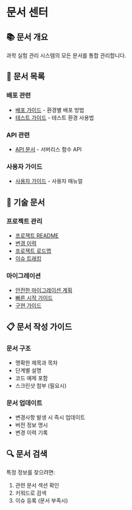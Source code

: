 # 문서 센터

## 📚 문서 개요

과학 실험 관리 시스템의 모든 문서를 통합 관리합니다.

## 📖 문서 목록

### 배포 관련
- [배포 가이드](deployment/README.md) - 환경별 배포 방법
- [테스트 가이드](testing/README.md) - 테스트 환경 사용법

### API 관련
- [API 문서](api/README.md) - 서버리스 함수 API

### 사용자 가이드
- [사용자 가이드](user-guides/README.md) - 사용자 매뉴얼

## 🔧 기술 문서

### 프로젝트 관리
- [프로젝트 README](../project/README.md)
- [변경 이력](../project/CHANGELOG.md)
- [프로젝트 로드맵](../project/ROADMAP.md)
- [이슈 트래킹](../project/ISSUES.md)

### 마이그레이션
- [안전한 마이그레이션 계획](../SAFE_MIGRATION_PLAN.md)
- [빠른 시작 가이드](../QUICK_START_GUIDE.md)
- [구현 가이드](../IMPLEMENTATION_GUIDE.md)

## 📋 문서 작성 가이드

### 문서 구조
- 명확한 제목과 목차
- 단계별 설명
- 코드 예제 포함
- 스크린샷 첨부 (필요시)

### 문서 업데이트
- 변경사항 발생 시 즉시 업데이트
- 버전 정보 명시
- 변경 이력 기록

## 🔍 문서 검색

특정 정보를 찾으려면:
1. 관련 문서 섹션 확인
2. 키워드로 검색
3. 이슈 등록 (문서 부족시)